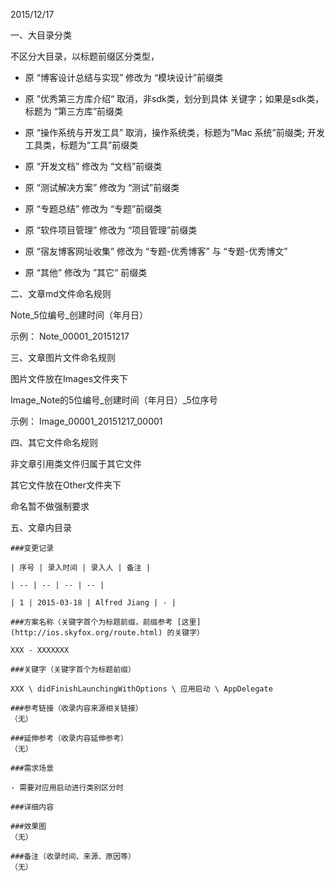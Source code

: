 2015/12/17

一、大目录分类

不区分大目录，以标题前缀区分类型，

* 原 “博客设计总结与实现” 修改为 “模块设计”前缀类

* 原 ”优秀第三方库介绍“ 取消，非sdk类，划分到具体
关键字；如果是sdk类，标题为 “第三方库”前缀类

* 原 “操作系统与开发工具” 取消，操作系统类，标题为“Mac 系统”前缀类; 开发工具类，标题为“工具”前缀类

* 原 “开发文档” 修改为 “文档”前缀类

* 原 “测试解决方案” 修改为 “测试”前缀类

* 原 “专题总结” 修改为 “专题”前缀类

* 原 “软件项目管理” 修改为 “项目管理”前缀类

* 原 “宿友博客网址收集” 修改为 “专题-优秀博客” 与 “专题-优秀博文”

* 原 “其他” 修改为 ”其它“ 前缀类

二、文章md文件命名规则

Note_5位编号_创建时间（年月日）

示例： Note_00001_20151217

三、文章图片文件命名规则

图片文件放在Images文件夹下

Image_Note的5位编号_创建时间（年月日）_5位序号

示例： Image_00001_20151217_00001

四、其它文件命名规则

非文章引用类文件归属于其它文件

其它文件放在Other文件夹下

命名暂不做强制要求

五、文章内目录
```
###变更记录

| 序号 | 录入时间 | 录入人 | 备注 |

| -- | -- | -- | -- |

| 1 | 2015-03-18 | Alfred Jiang | - |

###方案名称（关键字首个为标题前缀，前缀参考 [这里](http://ios.skyfox.org/route.html) 的关键字）

XXX - XXXXXXX

###关键字（关键字首个为标题前缀）

XXX \ didFinishLaunchingWithOptions \ 应用启动 \ AppDelegate

###参考链接（收录内容来源相关链接）
（无）

###延伸参考（收录内容延伸参考）
（无）

###需求场景

- 需要对应用启动进行类别区分时

###详细内容

###效果图
（无）

###备注（收录时间、来源、原因等）
（无）
```
